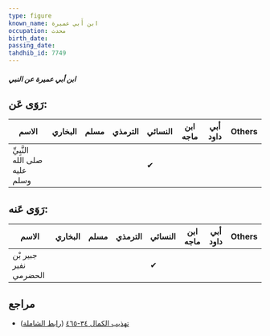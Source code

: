 ```yaml
---
type: figure
known_name: ابن أَبي عميرة
occupation: محدث
birth_date:
passing_date:
tahdhib_id: 7749
---
```

##### ابن أبي عميرة عن النبي

## رَوَى عَن:
| الاسم                         | البخاري | مسلم | الترمذي | النسائي | ابن ماجه | أبي داود | Others |
| ----------------------------- | ------- | ---- | ------- | ------- | -------- | -------- | ------ |
| النَّبِيِّ صلى الله عليه وسلم |         |      |         | ✔       |          |          |        |
## رَوَى عَنه:
| الاسم                 | البخاري | مسلم | الترمذي | النسائي | ابن ماجه | أبي داود | Others |
| --------------------- | ------- | ---- | ------- | ------- | -------- | -------- | ------ |
| جبير بْن نفير الحضرمي |         |      |         | ✔       |          |          |        |
## مراجع
- [تهذيب الكمال ٣٤-٤٦٥](obsidian://open?vault=Tahdhib-al-Kamal&file=Figures/٧٧٤٩-ابن%20أبي%20عميرة%20عن%20النبي) ([رابط الشاملة](https://shamela.ws/book/3722/18582))